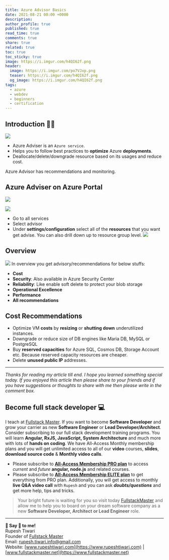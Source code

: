 ```yaml
---
title: Azure Advisor Basics
date: 2021-08-21 00:00 +0000
description:
author_profile: true
published: true
read_time: true
comments: true
share: true
related: true
toc: true
toc_sticky: true
image: https://i.imgur.com/h4QI62f.png
header:
  image: https://i.imgur.com/po7VJxp.png
  teaser: https://i.imgur.com/h4QI62f.png
  og_image: https://i.imgur.com/h4QI62f.png
tags:
  - azure
  - webdev
  - beginners
  - certification
---
```


## Introduction 👨‍🏫

![](https://imgur.com/Q3l5JUe.png)

- Azure Adviser is an `Azure service`.
- Helps you to follow best practices to **optimize** Azure **deployments**.
- Deallocate/delete/downgrade resource based on its usages and reduce cost.

Azure Advisor has recommendations and monitoring.

## Azure Adviser on Azure Portal

![](https://imgur.com/M9yDXBE.gif)

![](https://imgur.com/2sFY9nb.png)

- Go to all services
- Select advisor
- Under **settings/configuration** select all of the **resources** that you want get advise. You can also drill down up to resource group level.
  ![](https://imgur.com/gXgI8Mn.png)

## Overview

![](https://imgur.com/IgCObNA.png)
In overview you get advisory/recommendations for below stuffs:

- **Cost**
- **Security**: Also available in Azure Security Center
- **Reliability**: Like enable soft delete to protect your blob storage
- **Operational Excellence**
- **Performance**
- **All recommendations**

## Cost Recommendations

- Optimize VM **costs** by **resizing** or **shutting down** underutilized instances.
- Downgrade or reduce size of DB engines like Maria DB, MySQL or PostgreSQL
- Buy **reserved capacities** for Azure SQL, Cosmos DB, Storage Account etc. Because reserved capacity resources are cheaper.
- Delete **unused public IP** addresses.

---

_Thanks for reading my article till end. I hope you learned something special today. If you enjoyed this article then please share to your friends and if you have suggestions or thoughts to share with me then please write in the comment box._

## Become full stack developer 💻

I teach at [Fullstack Master](https://www.fullstackmaster.net). If you want to become **Software Developer** and grow your carrier as new **Software Engineer** or **Lead Developer/Architect**. Consider subscribing to our full stack development training programs. You will learn **Angular, RxJS, JavaScript, System Architecture** and much more with lots of **hands on coding**. We have All-Access Monthly membership plans and you will get unlimited access to all of our **video** courses, **slides**, **download source code** & **Monthly video calls**.

- Please subscribe to **[All-Access Membership PRO plan](https://www.fullstackmaster.net/pro)** to access _current_ and _future_ **angular, node.js** and related courses.
- Please subscribe to **[All-Access Membership ELITE plan](https://www.fullstackmaster.net/elite)** to get everything from PRO plan. Additionally, you will get access to monthly **live Q&A video call** with `Rupesh` and you can ask **_doubts/questions_** and get more help, tips and tricks.

> Your bright future is waiting for you so visit today [FullstackMaster](www.fullstackmaster.net) and allow me to help you to board on your dream software company as a new **Software Developer, Architect or Lead Engineer** role.

---

**💖 Say 👋 to me!**
<br>Rupesh Tiwari
<br>Founder of [Fullstack Master](https://www.fullstackmaster.net)
<br>Email: <a href="mailto:rupesh.tiwari.info@gmail.com?subject=Hi">rupesh.tiwari.info@gmail.com</a>
<br>Website: [www.rupeshtiwari.com](https://www.rupeshtiwari.com) | [www.fullstackmaster.net](https://www.fullstackmaster.net)
